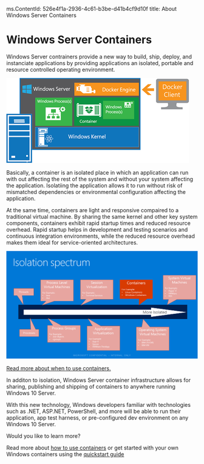 ﻿ms.ContentId: 526e4f1a-2936-4c61-b3be-d41b4cf9d10f
title: About Windows Server Containers

# Windows Server Containers #

Windows Server contrainers provide a new way to build, ship, deploy, and instanciate applications by providing applications an isolated, portable and resource controlled operating environment.

![](media\WindowsServerContainer.png)

Basically, a container is an isolated place in which an application can run with out affecting the rest of the system and without your system affecting the application.  Isolatiing the application allows it to run without risk of mismatched dependencies or environmental configuration affecting the application.

At the same time, containers are light and responsive compaired to a traditional virtual machine.  By sharing the same kernel and other key system components, containers exhibit rapid startup times and reduced resource overhead. Rapid startup helps in development and testing scenarios and continuous integration environments, while the reduced resource overhead makes them ideal for service-oriented architectures.

![](media\isolationSpectrum.png)

[Read more about when to use containers.](when_containers.md)

In additon to isolation, Windows Server container infrastructure allows for sharing, publishing and shipping of containers to anywhere running Windows 10 Server.

With this new technology, Windows developers familiar with technologies such as .NET, ASP.NET, PowerShell, and more will be able to run their application, app test harness, or pre-configured dev environment on any Windows 10 Server.  

Would you like to learn more?

Read more about [how to use containers](container_life_cycle.md) or get started with your own Windows containers using the [quickstart guide](..\quick_start\hello_world.md)

